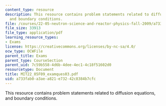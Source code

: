 ```yaml
---
content_type: resource
description: This resource contains problem statements related to diffusion equations,
  and boundary conditions.
file: /courses/22-05-neutron-science-and-reactor-physics-fall-2009/a733fab0a3aea821e73242c8384b7cfc_MIT22_05F09_examques03.pdf
file_size: 33913
file_type: application/pdf
learning_resource_types:
- Exams
license: https://creativecommons.org/licenses/by-nc-sa/4.0/
ocw_type: OCWFile
parent_title: Exams
parent_type: CourseSection
parent_uid: 7c59b558-4d6b-4dee-4ec1-4c18f51602d0
resourcetype: Document
title: MIT22_05F09_examques03.pdf
uid: a733fab0-a3ae-a821-e732-42c8384b7cfc
---
```

This resource contains problem statements related to diffusion equations, and boundary conditions.